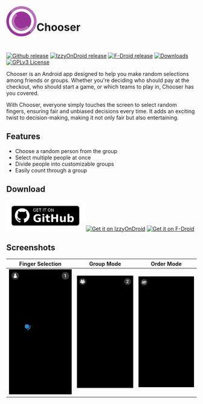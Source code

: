 <img align="left" width="80" height="80" src="readme/chooser-icon.svg" alt="App icon">

# Chooser

<br>

[<img src="https://img.shields.io/github/v/release/uravgcode/chooser?logo=github"
alt="Github release">](https://github.com/UrAvgCode/Chooser/releases)
[<img src="https://img.shields.io/endpoint?url=https://apt.izzysoft.de/fdroid/api/v1/shield/com.uravgcode.chooser"
alt="IzzyOnDroid release">](https://apt.izzysoft.de/fdroid/index/apk/com.uravgcode.chooser)
[<img src="https://img.shields.io/f-droid/v/com.uravgcode.chooser?logo=fdroid"
alt="F-Droid release">](https://f-droid.org/en/packages/com.uravgcode.chooser)
[<img src="https://img.shields.io/github/downloads/uravgcode/chooser/total?logo=github&color=%230f81c2"
alt="Downloads">](https://github.com/UrAvgCode/Chooser/releases)
[<img src="https://img.shields.io/badge/License-GPL%20v3-orange"
alt="GPLv3 License">](https://www.gnu.org/licenses/gpl-3.0)

Chooser is an Android app designed to help you make random selections among friends or groups.
Whether you're deciding who should pay at the checkout, who should start a game, or which teams to play in, Chooser has you covered.

With Chooser, everyone simply touches the screen to select random fingers, ensuring fair and unbiased decisions every time.
It adds an exciting twist to decision-making, making it not only fair but also entertaining.

## Features

- Choose a random person from the group
- Select multiple people at once
- Divide people into customizable groups
- Easily count through a group

## Download

[<img src="readme/get-it-on-github.png"
alt="Get it on Github" height="80">](https://github.com/UrAvgCode/Chooser/releases)
[<img src="https://gitlab.com/IzzyOnDroid/repo/-/raw/master/assets/IzzyOnDroid.png"
alt="Get it on IzzyOnDroid" height="80">](https://apt.izzysoft.de/fdroid/index/apk/com.uravgcode.chooser)
[<img src="https://fdroid.gitlab.io/artwork/badge/get-it-on.png"
alt="Get it on F-Droid" height="80">](https://f-droid.org/en/packages/com.uravgcode.chooser)

## Screenshots

| Finger Selection            | Group Mode                 | Order Mode                 |
|-----------------------------|----------------------------|----------------------------|
| ![](readme/single-mode.gif) | ![](readme/group-mode.gif) | ![](readme/order-mode.gif) |
